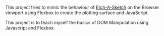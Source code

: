 This project tries to mimic the behaviour of [Etch-A-Sketch](https://en.wikipedia.org/wiki/Etch_A_Sketch) on the Browser viewport using Flexbox to create the plotting surface and JavaScript.



This project is to teach myself the basics of DOM Manipulation using Javascript and Flexbox.

